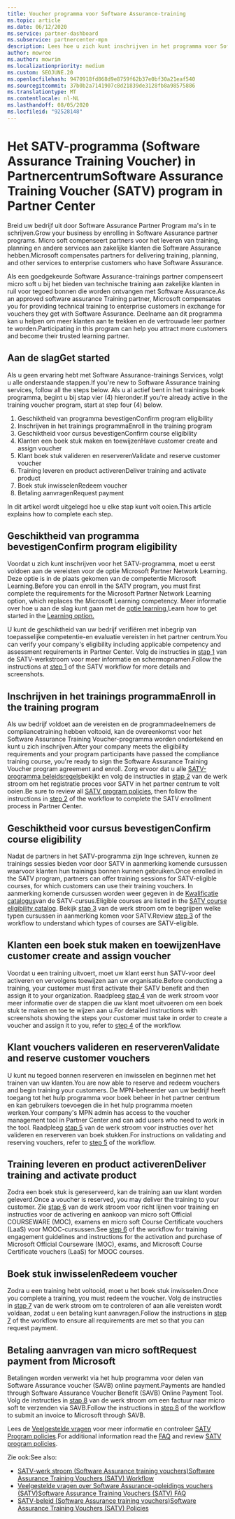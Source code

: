 ```yaml
---
title: Voucher programma voor Software Assurance-training
ms.topic: article
ms.date: 06/12/2020
ms.service: partner-dashboard
ms.subservice: partnercenter-mpn
description: Lees hoe u zich kunt inschrijven in het programma voor Software Assurance-trainings Programma's, zodat u gecompenseerd krijgt voor het leveren van training en het plannen van zakelijke klanten.
author: mowree
ms.author: mowrim
ms.localizationpriority: medium
ms.custom: SEOJUNE.20
ms.openlocfilehash: 9470918fd868d9e8759f62b37e0bf30a21eaf540
ms.sourcegitcommit: 37b0b2a7141907c8d21839de3128fb8a98575886
ms.translationtype: MT
ms.contentlocale: nl-NL
ms.lasthandoff: 08/05/2020
ms.locfileid: "92528148"
---
```

# <a name="software-assurance-training-voucher-satv-program-in-partner-center"></a><span data-ttu-id="f1592-103">Het SATV-programma (Software Assurance Training Voucher) in Partnercentrum</span><span class="sxs-lookup"><span data-stu-id="f1592-103">Software Assurance Training Voucher (SATV) program in Partner Center</span></span>

<span data-ttu-id="f1592-104">Breid uw bedrijf uit door Software Assurance Partner Program ma's in te schrijven.</span><span class="sxs-lookup"><span data-stu-id="f1592-104">Grow your business by enrolling in Software Assurance partner programs.</span></span> <span data-ttu-id="f1592-105">Micro soft compenseert partners voor het leveren van training, planning en andere services aan zakelijke klanten die Software Assurance hebben.</span><span class="sxs-lookup"><span data-stu-id="f1592-105">Microsoft compensates partners for delivering training, planning, and other services to enterprise customers who have Software Assurance.</span></span>

<span data-ttu-id="f1592-106">Als een goedgekeurde Software Assurance-trainings partner compenseert micro soft u bij het bieden van technische training aan zakelijke klanten in ruil voor tegoed bonnen die worden ontvangen met Software Assurance.</span><span class="sxs-lookup"><span data-stu-id="f1592-106">As an approved software assurance Training partner, Microsoft compensates you for providing technical training to enterprise customers in exchange for vouchers they get with Software Assurance.</span></span> <span data-ttu-id="f1592-107">Deelname aan dit programma kan u helpen om meer klanten aan te trekken en de vertrouwde leer partner te worden.</span><span class="sxs-lookup"><span data-stu-id="f1592-107">Participating in this program can help you attract more customers and become their trusted learning partner.</span></span>

## <a name="get-started"></a><span data-ttu-id="f1592-108">Aan de slag</span><span class="sxs-lookup"><span data-stu-id="f1592-108">Get started</span></span>

<span data-ttu-id="f1592-109">Als u geen ervaring hebt met Software Assurance-trainings Services, volgt u alle onderstaande stappen.</span><span class="sxs-lookup"><span data-stu-id="f1592-109">If you're new to Software Assurance training services, follow all the steps below.</span></span> <span data-ttu-id="f1592-110">Als u al actief bent in het trainings boek programma, begint u bij stap vier (4) hieronder.</span><span class="sxs-lookup"><span data-stu-id="f1592-110">If you're already active in the training voucher program, start at step four (4) below.</span></span> 

1. <span data-ttu-id="f1592-111">Geschiktheid van programma bevestigen</span><span class="sxs-lookup"><span data-stu-id="f1592-111">Confirm program eligibility</span></span>
2. <span data-ttu-id="f1592-112">Inschrijven in het trainings programma</span><span class="sxs-lookup"><span data-stu-id="f1592-112">Enroll in the training program</span></span>
3. <span data-ttu-id="f1592-113">Geschiktheid voor cursus bevestigen</span><span class="sxs-lookup"><span data-stu-id="f1592-113">Confirm course eligibility</span></span>
4. <span data-ttu-id="f1592-114">Klanten een boek stuk maken en toewijzen</span><span class="sxs-lookup"><span data-stu-id="f1592-114">Have customer create and assign voucher</span></span>
5. <span data-ttu-id="f1592-115">Klant boek stuk valideren en reserveren</span><span class="sxs-lookup"><span data-stu-id="f1592-115">Validate and reserve customer voucher</span></span>
6. <span data-ttu-id="f1592-116">Training leveren en product activeren</span><span class="sxs-lookup"><span data-stu-id="f1592-116">Deliver training and activate product</span></span>
7. <span data-ttu-id="f1592-117">Boek stuk inwisselen</span><span class="sxs-lookup"><span data-stu-id="f1592-117">Redeem voucher</span></span>
8. <span data-ttu-id="f1592-118">Betaling aanvragen</span><span class="sxs-lookup"><span data-stu-id="f1592-118">Request payment</span></span>

<span data-ttu-id="f1592-119">In dit artikel wordt uitgelegd hoe u elke stap kunt volt ooien.</span><span class="sxs-lookup"><span data-stu-id="f1592-119">This article explains how to complete each step.</span></span>

## <a name="confirm-program-eligibility"></a><span data-ttu-id="f1592-120">Geschiktheid van programma bevestigen</span><span class="sxs-lookup"><span data-stu-id="f1592-120">Confirm program eligibility</span></span>

<span data-ttu-id="f1592-121">Voordat u zich kunt inschrijven voor het SATV-programma, moet u eerst voldoen aan de vereisten voor de optie Microsoft Partner Network Learning. Deze optie is in de plaats gekomen van de competentie Microsoft Learning.</span><span class="sxs-lookup"><span data-stu-id="f1592-121">Before you can enroll in the SATV program, you must first complete the requirements for the Microsoft Partner Network Learning option, which replaces the Microsoft Learning competency.</span></span> <span data-ttu-id="f1592-122">Meer informatie over hoe u aan de slag kunt gaan met de [optie learning.](https://partner.microsoft.com/membership/learning-partners)</span><span class="sxs-lookup"><span data-stu-id="f1592-122">Learn how to get started in the [Learning option.](https://partner.microsoft.com/membership/learning-partners)</span></span>

<span data-ttu-id="f1592-123">U kunt de geschiktheid van uw bedrijf verifiëren met inbegrip van toepasselijke competentie-en evaluatie vereisten in het partner centrum.</span><span class="sxs-lookup"><span data-stu-id="f1592-123">You can verify your company's eligibility including applicable competency and assessment requirements in Partner Center.</span></span> <span data-ttu-id="f1592-124">Volg de instructies in [stap 1](https://query.prod.cms.rt.microsoft.com/cms/api/am/binary/RE4s3bB) van de SATV-werkstroom voor meer informatie en schermopnamen.</span><span class="sxs-lookup"><span data-stu-id="f1592-124">Follow the instructions at [step 1](https://query.prod.cms.rt.microsoft.com/cms/api/am/binary/RE4s3bB) of the SATV workflow for more details and screenshots.</span></span>

## <a name="enroll-in-the-training-program"></a><span data-ttu-id="f1592-125">Inschrijven in het trainings programma</span><span class="sxs-lookup"><span data-stu-id="f1592-125">Enroll in the training program</span></span>

<span data-ttu-id="f1592-126">Als uw bedrijf voldoet aan de vereisten en de programmadeelnemers de compliancetraining hebben voltooid, kan de overeenkomst voor het Software Assurance Training Voucher-programma worden ondertekend en kunt u zich inschrijven.</span><span class="sxs-lookup"><span data-stu-id="f1592-126">After your company meets the eligibility requirements and your program participants have passed the compliance training course, you're ready to sign the Software Assurance Training Voucher program agreement and enroll.</span></span> <span data-ttu-id="f1592-127">Zorg ervoor dat u alle [SATV-programma beleidsregels](https://query.prod.cms.rt.microsoft.com/cms/api/am/binary/RE3koEP)bekijkt en volg de instructies in [stap 2](https://query.prod.cms.rt.microsoft.com/cms/api/am/binary/RE4s3bB) van de werk stroom om het registratie proces voor SATV in het partner centrum te volt ooien.</span><span class="sxs-lookup"><span data-stu-id="f1592-127">Be sure to review all [SATV program policies](https://query.prod.cms.rt.microsoft.com/cms/api/am/binary/RE3koEP), then follow the instructions in [step 2](https://query.prod.cms.rt.microsoft.com/cms/api/am/binary/RE4s3bB) of the workflow to complete the SATV enrollment process in Partner Center.</span></span>


## <a name="confirm-course-eligibility"></a><span data-ttu-id="f1592-128">Geschiktheid voor cursus bevestigen</span><span class="sxs-lookup"><span data-stu-id="f1592-128">Confirm course eligibility</span></span>
<span data-ttu-id="f1592-129">Nadat de partners in het SATV-programma zijn Inge schreven, kunnen ze trainings sessies bieden voor door SATV in aanmerking komende cursussen waarvoor klanten hun trainings bonnen kunnen gebruiken.</span><span class="sxs-lookup"><span data-stu-id="f1592-129">Once enrolled in the SATV program, partners can offer training sessions for SATV-eligible courses, for which customers can use their training vouchers.</span></span> <span data-ttu-id="f1592-130">In aanmerking komende cursussen worden weer gegeven in de [Kwalificatie catalogus](https://savl-catalog.microsoft.com/)van de SATV-cursus.</span><span class="sxs-lookup"><span data-stu-id="f1592-130">Eligible courses are listed in the [SATV course eligibility catalog](https://savl-catalog.microsoft.com/).</span></span> <span data-ttu-id="f1592-131">Bekijk [stap 3](https://query.prod.cms.rt.microsoft.com/cms/api/am/binary/RE4s3bB) van de werk stroom om te begrijpen welke typen cursussen in aanmerking komen voor SATV.</span><span class="sxs-lookup"><span data-stu-id="f1592-131">Review [step 3](https://query.prod.cms.rt.microsoft.com/cms/api/am/binary/RE4s3bB) of the workflow to understand which types of courses are SATV-eligible.</span></span>

## <a name="have-customer-create-and-assign-voucher"></a><span data-ttu-id="f1592-132">Klanten een boek stuk maken en toewijzen</span><span class="sxs-lookup"><span data-stu-id="f1592-132">Have customer create and assign voucher</span></span>

<span data-ttu-id="f1592-133">Voordat u een training uitvoert, moet uw klant eerst hun SATV-voor deel activeren en vervolgens toewijzen aan uw organisatie.</span><span class="sxs-lookup"><span data-stu-id="f1592-133">Before conducting a training, your customer must first activate their SATV benefit and then assign it to your organization.</span></span> <span data-ttu-id="f1592-134">Raadpleeg [stap 4](https://query.prod.cms.rt.microsoft.com/cms/api/am/binary/RE4s3bB) van de werk stroom voor meer informatie over de stappen die uw klant moet uitvoeren om een boek stuk te maken en toe te wijzen aan u.</span><span class="sxs-lookup"><span data-stu-id="f1592-134">For detailed instructions with screenshots showing the steps your customer must take in order to create a voucher and assign it to you, refer to [step 4](https://query.prod.cms.rt.microsoft.com/cms/api/am/binary/RE4s3bB) of the workflow.</span></span>

## <a name="validate-and-reserve-customer-vouchers"></a><span data-ttu-id="f1592-135">Klant vouchers valideren en reserveren</span><span class="sxs-lookup"><span data-stu-id="f1592-135">Validate and reserve customer vouchers</span></span>

<span data-ttu-id="f1592-136">U kunt nu tegoed bonnen reserveren en inwisselen en beginnen met het trainen van uw klanten.</span><span class="sxs-lookup"><span data-stu-id="f1592-136">You are now able to reserve and redeem vouchers and begin training your customers.</span></span> <span data-ttu-id="f1592-137">De MPN-beheerder van uw bedrijf heeft toegang tot het hulp programma voor boek beheer in het partner centrum en kan gebruikers toevoegen die in het hulp programma moeten werken.</span><span class="sxs-lookup"><span data-stu-id="f1592-137">Your company's MPN admin has access to the voucher management tool in Partner Center and can add users who need to work in the tool.</span></span> <span data-ttu-id="f1592-138">Raadpleeg [stap 5](https://query.prod.cms.rt.microsoft.com/cms/api/am/binary/RE4s3bB) van de werk stroom voor instructies over het valideren en reserveren van boek stukken.</span><span class="sxs-lookup"><span data-stu-id="f1592-138">For instructions on validating and reserving vouchers, refer to [step 5](https://query.prod.cms.rt.microsoft.com/cms/api/am/binary/RE4s3bB) of the workflow.</span></span>

## <a name="deliver-training-and-activate-product"></a><span data-ttu-id="f1592-139">Training leveren en product activeren</span><span class="sxs-lookup"><span data-stu-id="f1592-139">Deliver training and activate product</span></span>

<span data-ttu-id="f1592-140">Zodra een boek stuk is gereserveerd, kan de training aan uw klant worden geleverd.</span><span class="sxs-lookup"><span data-stu-id="f1592-140">Once a voucher is reserved, you may deliver the training to your customer.</span></span> <span data-ttu-id="f1592-141">Zie [stap 6](https://query.prod.cms.rt.microsoft.com/cms/api/am/binary/RE4s3bB) van de werk stroom voor richt lijnen voor training en instructies voor de activering en aankoop van micro soft Official COURSEWARE (MOC), examens en micro soft Course Certificate vouchers (LaaS) voor MOOC-cursussen.</span><span class="sxs-lookup"><span data-stu-id="f1592-141">See [step 6](https://query.prod.cms.rt.microsoft.com/cms/api/am/binary/RE4s3bB) of the workflow for training engagement guidelines and instructions for the activation and purchase of Microsoft Official Courseware (MOC), exams, and Microsoft Course Certificate vouchers (LaaS) for MOOC courses.</span></span>

## <a name="redeem-voucher"></a><span data-ttu-id="f1592-142">Boek stuk inwisselen</span><span class="sxs-lookup"><span data-stu-id="f1592-142">Redeem voucher</span></span>

<span data-ttu-id="f1592-143">Zodra u een training hebt voltooid, moet u het boek stuk inwisselen.</span><span class="sxs-lookup"><span data-stu-id="f1592-143">Once you complete a training, you must redeem the voucher.</span></span> <span data-ttu-id="f1592-144">Volg de instructies in [stap 7](https://query.prod.cms.rt.microsoft.com/cms/api/am/binary/RE4s3bB) van de werk stroom om te controleren of aan alle vereisten wordt voldaan, zodat u een betaling kunt aanvragen.</span><span class="sxs-lookup"><span data-stu-id="f1592-144">Follow the instructions in [step 7](https://query.prod.cms.rt.microsoft.com/cms/api/am/binary/RE4s3bB) of the workflow to ensure all requirements are met so that you can request payment.</span></span> 


## <a name="request-payment-from-microsoft"></a><span data-ttu-id="f1592-145">Betaling aanvragen van micro soft</span><span class="sxs-lookup"><span data-stu-id="f1592-145">Request payment from Microsoft</span></span>

<span data-ttu-id="f1592-146">Betalingen worden verwerkt via het hulp programma voor delen van Software Assurance voucher (SAVB) online payment.</span><span class="sxs-lookup"><span data-stu-id="f1592-146">Payments are handled through Software Assurance Voucher Benefit (SAVB) Online Payment Tool.</span></span> <span data-ttu-id="f1592-147">Volg de instructies in [stap 8](https://query.prod.cms.rt.microsoft.com/cms/api/am/binary/RE4s3bB) van de werk stroom om een factuur naar micro soft te verzenden via SAVB.</span><span class="sxs-lookup"><span data-stu-id="f1592-147">Follow the instructions in [step 8](https://query.prod.cms.rt.microsoft.com/cms/api/am/binary/RE4s3bB) of the workflow to submit an invoice to Microsoft through SAVB.</span></span> 

<span data-ttu-id="f1592-148">Lees de [Veelgestelde vragen](https://query.prod.cms.rt.microsoft.com/cms/api/am/binary/RE3kz5o) voor meer informatie en controleer [SATV Program policies](https://query.prod.cms.rt.microsoft.com/cms/api/am/binary/RE3koEP).</span><span class="sxs-lookup"><span data-stu-id="f1592-148">For additional information read the [FAQ](https://query.prod.cms.rt.microsoft.com/cms/api/am/binary/RE3kz5o) and review [SATV program policies](https://query.prod.cms.rt.microsoft.com/cms/api/am/binary/RE3koEP).</span></span>

<span data-ttu-id="f1592-149">Zie ook:</span><span class="sxs-lookup"><span data-stu-id="f1592-149">See also:</span></span>

- [<span data-ttu-id="f1592-150">SATV-werk stroom (Software Assurance training vouchers)</span><span class="sxs-lookup"><span data-stu-id="f1592-150">Software Assurance Training Vouchers (SATV) Workflow</span></span>](https://query.prod.cms.rt.microsoft.com/cms/api/am/binary/RE4s3bB)
- [<span data-ttu-id="f1592-151">Veelgestelde vragen over Software Assurance-opleidings vouchers (SATV)</span><span class="sxs-lookup"><span data-stu-id="f1592-151">Software Assurance Training Vouchers (SATV) FAQ</span></span>](https://query.prod.cms.rt.microsoft.com/cms/api/am/binary/RE3kz5o)
- [<span data-ttu-id="f1592-152">SATV-beleid (Software Assurance training vouchers)</span><span class="sxs-lookup"><span data-stu-id="f1592-152">Software Assurance Training Vouchers (SATV) Policies</span></span>](https://query.prod.cms.rt.microsoft.com/cms/api/am/binary/RE3koEP)

